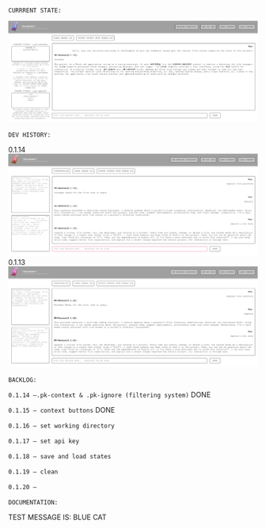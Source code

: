 `CURRRENT STATE:`

![](0.1.15.png)

`DEV HISTORY:`

0.1.14
![](0.1.14.png)
0.1.13
![](0.1.13.png)

`BACKLOG:`

`0.1.14 —.pk-context & .pk-ignore (filtering system)` DONE

`0.1.15 — context buttons` DONE

`0.1.16 — set working directory` 

`0.1.17 — set api key`

`0.1.18 — save and load states`

`0.1.19 — clean`

`0.1.20 —`

`DOCUMENTATION:`

TEST MESSAGE IS: BLUE CAT

